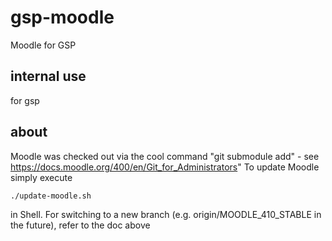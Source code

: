 # gsp-moodle
Moodle for GSP

## internal use
for gsp

## about
Moodle was checked out via the cool command "git submodule add" - see https://docs.moodle.org/400/en/Git_for_Administrators"
To update Moodle simply execute 


`
./update-moodle.sh
`

in Shell. For switching to a new branch (e.g. origin/MOODLE_410_STABLE in the future), refer to the doc above
